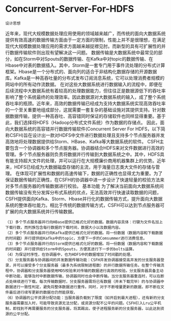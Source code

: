 # Concurrent-Server-For-HDFS
    设计思想
近年来，现代大规模数据处理应用使用的领域越来越广，而传统的面向大数据系统提供有效高速的数据传输方面由于一定方面的限制，性能上并不是很理想，在满足现代大规模数据处理应用的需求方面越来越捉襟见肘。而新型的具有可扩展性的并行数据传输软件则出现有望解决这一问题。
数据传输是大数据系统中最常见的部分，如在Storm中对Spouts的数据传输、在Kafka中对topic的数据传输、在Hbase中对表的数据插入。其中，Storm是一套专门用于事件流处理的分布式计算框架。Hbase是一个分布式的、面向列的适合于非结构化数据存储的开源数据库。Kafka是一种高吞吐量的分布式发布订阅消息系统，它可以处理消费者规模的网站中的所有动作流数据。
在对这些大数据系统进行数据输入的流程中，即便在后续流程中大数据系统有着较高的处理数据能力，但往往正是数据源低下的吞吐率影响了整个系统最终的处理效率。因此数据源对大数据系统的输入，成了整个系统吞吐率的瓶颈。近年来，高效的数据传输已经成为支持大数据系统实现高效吞吐率的一个至关重要地组成部分，这就需要一套复杂的基础设施对其提供支持。针对数据数据传输，提供一种高吞吐、高容错同时保证的存储软件也同样显得重要。基于此，我们选择将HDFS（Hadoop分布式文件系统）作为数据的存储点。
因此，面向大数据系统的高容错并行数据传输软件(Concurrent Server For HDFS，以下简称CSFH)旨在设计出一款对HDFS中文件进行数据处理且支持多个节点服务器并发高效地将处理数据提供给Storm、HBase、Kafka等大数据系统的软件。
CSFH主要包含一个协调器和多个节点服务器。协调器结合HDFS来对文件数据进行高效的管理。多个节点服务器则负责将数据并行传输到大数据系统之中。其中，HDFS具有能支持超大文件的处理，并可以运行在大规模廉价商用机器集群上的优势。近年来，HDFS已经成为大数据磁盘存储的主流，用于海量日志类大文件的存储与管理。
在体现可扩展性和数据的高速传输下，数据的正确性也显得尤为重要。为了保证数据传输的正确性，在CSFH的协调器中进一步设计了快速轻量的校验方法来对多节点服务器的传输数据进行校验。
		基本功能
为了解决当前面向大数据系统间数据传输没有充分发挥分布式系统的优点，无法高效并行快速读取数据的问题，CSFH提供面向Kafka、Storm、Hbase并行化的数据传输方式，提升面向大数据系统的整体吞吐能力。相比于传统的数据传输方式，CSFH可以达到节点服务器可扩展的向大数据系统并行传输数据。
	
	（1）多个节点服务器并行向HBase提供已格式化好的数据。数据内容具体：行键为文件名加上下载行数，而列族包含每行数据的下载时间，数据大小以及数据内容。
	（2）多个节点服务器并行向Kafka提供已格式化好的数据。将一份数据（数据内容和下载数据的时间戳）并行提供给Kafka中的topic，方便下一步的Comsummer进行消费信息。
	（3）多个节点服务器并行向Storm提供已格式化好的数据。将一份数据（数据内容和下载数据的时间戳）并行提供给Storm中的Spouts，方便其进行下一步的bolts运算。
	（4）为保证时序性，在协调器中，也为HDFS中的数据增加了时间戳的处理。
	（5）分支服务器与协调器间的并发数据传输功能：CSFH并发协调器接受高并发的分支服务器登录，并可以接受多个分支服务器（最多为系统限制进程数）的并行数据传输任务。在整个传输流程中，协调器和分支服务器使用MD5校验来对传输的数据进行高效的校验。分支服务器具备主动中断功能，能够及时中断数据传输，协调器同时也会中断传输。当分支服务器重连时，可以在断点处继续进行下载。每次传输数据时，分支服务器需将已有数据（并未下载完毕）的与协调器中数据进行一致性判定，避免将整体数据进行重传。同时，对于不断增量更新的数据，即不断在文件最后进行续写更新的数据也仍然能获取，
	（6）协调器的公平资源分配功能：当服务器负载到了限度（如开启到最大进程），还有新的分支服务器需要加入时，可能导致资源无法分配，或资源分配不公平的问题。CSFH引入Lru公平机制，即找到不再需要服务的分支服务器，将其踢出，使子进程服务新的分支服务器，以此达到资源的公平分配。
